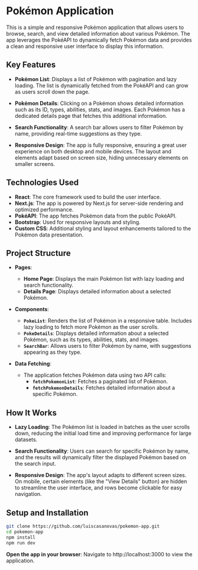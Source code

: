# Pokémon Application

This is a simple and responsive Pokémon application that allows users to browse, search, and view detailed information about various Pokémon. The app leverages the PokéAPI to dynamically fetch Pokémon data and provides a clean and responsive user interface to display this information.

## Key Features

- **Pokémon List**: Displays a list of Pokémon with pagination and lazy loading. The list is dynamically fetched from the PokéAPI and can grow as users scroll down the page.
  
- **Pokémon Details**: Clicking on a Pokémon shows detailed information such as its ID, types, abilities, stats, and images. Each Pokémon has a dedicated details page that fetches this additional information.

- **Search Functionality**: A search bar allows users to filter Pokémon by name, providing real-time suggestions as they type.

- **Responsive Design**: The app is fully responsive, ensuring a great user experience on both desktop and mobile devices. The layout and elements adapt based on screen size, hiding unnecessary elements on smaller screens.

## Technologies Used

- **React**: The core framework used to build the user interface.
- **Next.js**: The app is powered by Next.js for server-side rendering and optimized performance.
- **PokéAPI**: The app fetches Pokémon data from the public PokéAPI.
- **Bootstrap**: Used for responsive layouts and styling.
- **Custom CSS**: Additional styling and layout enhancements tailored to the Pokémon data presentation.

## Project Structure

- **Pages**:
  - **Home Page**: Displays the main Pokémon list with lazy loading and search functionality.
  - **Details Page**: Displays detailed information about a selected Pokémon.

- **Components**:
  - **`PokeList`**: Renders the list of Pokémon in a responsive table. Includes lazy loading to fetch more Pokémon as the user scrolls.
  - **`PokeDetails`**: Displays detailed information about a selected Pokémon, such as its types, abilities, stats, and images.
  - **`SearchBar`**: Allows users to filter Pokémon by name, with suggestions appearing as they type.

- **Data Fetching**:
  - The application fetches Pokémon data using two API calls:
    - **`fetchPokemonList`**: Fetches a paginated list of Pokémon.
    - **`fetchPokemonDetails`**: Fetches detailed information about a specific Pokémon.

## How It Works

- **Lazy Loading**: The Pokémon list is loaded in batches as the user scrolls down, reducing the initial load time and improving performance for large datasets.
  
- **Search Functionality**: Users can search for specific Pokémon by name, and the results will dynamically filter the displayed Pokémon based on the search input.

- **Responsive Design**: The app's layout adapts to different screen sizes. On mobile, certain elements (like the "View Details" button) are hidden to streamline the user interface, and rows become clickable for easy navigation.

## Setup and Installation

   ```bash
   git clone https://github.com/luiscasanovas/pokemon-app.git
   cd pokemon-app
   npm install
   npm run dev
```
**Open the app in your browser**:
Navigate to http://localhost:3000 to view the application.

              


     

   

